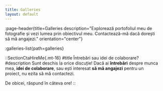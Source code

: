 ```yaml
---
title: Galleries
layout: default
---
```


:page-header{title=Galleries description="Explorează portofoliul meu de fotografie și vezi lumea prin obiectivul meu. Contactează-mă dacă dorești să mă angajezi." orientation="center"}

:galleries-list{path=galleries}

::SectionCtaHireMe{.mt-16}
#title
Întrebări sau idei de colaborare?
#description
Sunt deschis la orice discuție! Dacă ai __întrebări__ despre munca mea, __idei de colaborare__, sau ești interesat __să mă angajezi__ pentru un proiect, nu ezita să mă contactezi.

De obicei, răspund în câteva ore!
::